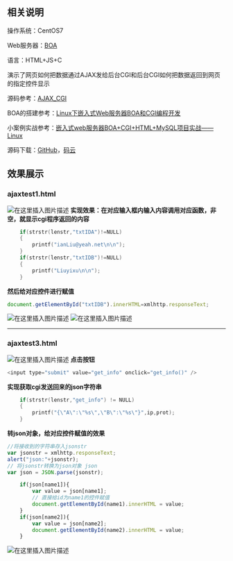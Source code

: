 ## 相关说明

操作系统：CentOS7 

Web服务器：[BOA](http://www.boa.org/) 

语言：HTML+JS+C 

演示了网页如何把数据通过AJAX发给后台CGI和后台CGI如何把数据返回到网页的指定控件显示

源码参考：[AJAX_CGI](http://www.pudn.com/Download/item/id/2260088.html)

BOA的搭建参考：[Linux下嵌入式Web服务器BOA和CGI编程开发](https://blog.csdn.net/Ikaros_521/article/details/102610768)

小案例实战参考：[嵌入式web服务器BOA+CGI+HTML+MySQL项目实战——Linux](https://blog.csdn.net/Ikaros_521/article/details/102801453)

源码下载：[GitHub](https://github.com/Ikaros-521/ajax_cgi)，[码云](https://gitee.com/ikaros-521/ajax_cgi)

## 效果展示

### **ajaxtest1.html**
![在这里插入图片描述](https://images.gitee.com/uploads/images/2019/1204/122946_de54eb11_5140590.png)
**实现效果：在对应输入框内输入内容调用对应函数，非空，就显示cgi程序返回的内容**

```c
	if(strstr(lenstr,"txtIDA")!=NULL)
	{
	    printf("ianLiu@yeah.net\n\n");
	}
	if(strstr(lenstr,"txtIDB")!=NULL)
	{
	    printf("Liuyixu\n\n");
	}
```
**然后给对应控件进行赋值**

```javascript
document.getElementById("txtIDB").innerHTML=xmlhttp.responseText;
```
![在这里插入图片描述](https://images.gitee.com/uploads/images/2019/1204/122946_9e5eb29a_5140590.png)
![在这里插入图片描述](https://images.gitee.com/uploads/images/2019/1204/122946_16f6ad0b_5140590.png)

---

### **ajaxtest3.html**
![在这里插入图片描述](https://images.gitee.com/uploads/images/2019/1204/122946_88eb0548_5140590.png)
**点击按钮**

```javascript
<input type="submit" value="get_info" onclick="get_info()" />
```

**实现获取cgi发送回来的json字符串**

```c
	if(strstr(lenstr,"get_info") != NULL)
	{
	    printf("{\"A\":\"%s\",\"B\":\"%s\"}",ip,prot);
	}
```
**转json对象，给对应控件赋值的效果**

```javascript
//将接收到的字符串存入jsonstr
var jsonstr = xmlhttp.responseText;
alert("json:"+jsonstr);
// 将jsonstr转换为json对象 json
var json = JSON.parse(jsonstr);
```

```javascript
    if(json[name1]){
        var value = json[name1];
        // 直接给id为name1的控件赋值
        document.getElementById(name1).innerHTML = value;
    }
    if(json[name2]){
        var value = json[name2];
        document.getElementById(name2).innerHTML = value;
    }
```

![在这里插入图片描述](https://images.gitee.com/uploads/images/2019/1204/122946_759a2c4f_5140590.png)
